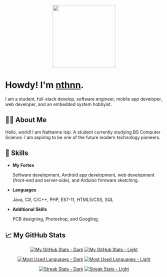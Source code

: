 <p align="center">
	<img src="nthnn-circle.gif" width="200" />
</p>

# Howdy! I'm [nthnn](https://nthnn.github.io).

I am a student, full-stack develop, software engineer, mobile app developer, web developer, and an embedded system hobbyist.

## 👨‍💻 About Me

Hello, world! I am Nathanne Isip. A student currently studying BS Computer Science. I am aspiring to be one of the future modern technology pioneers.

## 🧬 Skills

- **My Fortes**

	Software development, Android app development, web development (front-end and server-side), and Arduino firmware sketching.

- **Languages**

	Java, C#, C/C++, PHP, ES7-11, HTML5/CSS, SQL

- **Additional Skills**

	PCB designing, Photoshop, and Googling.

## 📈 My GitHub Stats

<div align="center">

[![My GitHub Stats - Dark](https://github-readme-stats.vercel.app/api?username=nthnn&show_icons=true&theme=dark#gh-dark-mode-only)](https://github-readme-stats.vercel.app/api?username=nthnn&show_icons=true&theme=dark#gh-dark-mode-only)
[![My GitHub Stats - Light](https://github-readme-stats.vercel.app/api?username=nthnn&show_icons=true&theme=light#gh-light-mode-only)](https://github-readme-stats.vercel.app/api?username=nthnn&show_icons=true&theme=light#gh-light-mode-only)

[![Most Used Languages - Dark](https://github-readme-stats.vercel.app/api/top-langs/?username=nthnn&theme=dark#gh-dark-mode-only)](https://github-readme-stats.vercel.app/api/top-langs/?username=nthnn&theme=dark#gh-dark-mode-only)
[![Most Used Languages - Light](https://github-readme-stats.vercel.app/api/top-langs/?username=nthnn&theme=light#gh-light-mode-only)](https://github-readme-stats.vercel.app/api/top-langs/?username=nthnn&theme=light#gh-light-mode-only)

[![Streak Stats - Dark](https://github-readme-streak-stats.herokuapp.com/?user=nthnn&theme=dark#gh-dark-mode-only)](https://github-readme-streak-stats.herokuapp.com/?user=nthnn&theme=dark#gh-dark-mode-only)
[![Streak Stats - Light](https://github-readme-streak-stats.herokuapp.com/?user=nthnn&theme=light#gh-light-mode-only)](https://github-readme-streak-stats.herokuapp.com/?user=nthnn&theme=light#gh-light-mode-only)

</div>